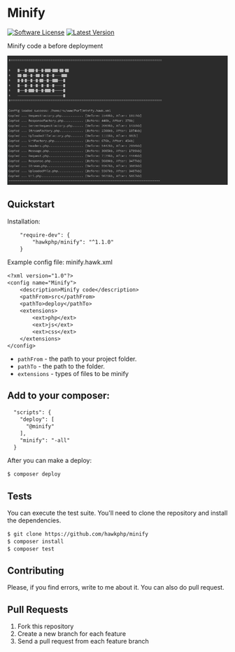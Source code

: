 # Minify

[![Software License](https://img.shields.io/badge/license-MIT-brightgreen.svg?style=flat-square)](LICENSE.md)
[![Latest Version](https://img.shields.io/github/release/hawkphp/minify.svg?style=flat-square)](https://github.com/hawkphp/minify/releases)


Minify code a before deployment 

![minify](screenshot.png)

## Quickstart

Installation:

```
    "require-dev": {
        "hawkphp/minify": "^1.1.0"
    }
```

Example config file: minify.hawk.xml
```
<?xml version="1.0"?>
<config name="Minify">
    <description>Minify code</description>
    <pathFrom>src</pathFrom>
    <pathTo>deploy</pathTo>
    <extensions>
        <ext>php</ext>
        <ext>js</ext>
        <ext>css</ext>
    </extensions>
</config>
```

* `pathFrom` - the path to your project folder.
* `pathTo` - the path to the <deploy> folder.
* `extensions` - types of files to be minify

## Add to your composer:
```
  "scripts": {
    "deploy": [
      "@minify"
    ],
    "minify": "-all"
  }
```

After you can make a deploy:

```bash
$ composer deploy
```


## Tests

You can execute the test suite. You'll need to clone the repository and install the dependencies.

```bash
$ git clone https://github.com/hawkphp/minify
$ composer install
$ composer test
```


## Contributing
Please, if you find errors, write to me about it. You can also do pull request.

## Pull Requests
1. Fork this repository
2. Create a new branch for each feature 
3. Send a pull request from each feature branch
